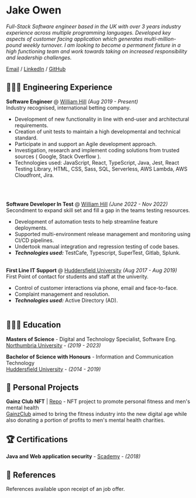 # Jake Owen

_Full-Stack Software engineer based in the UK with over 3 years industry experience across multiple programming languages. Developed key aspects of customer facing application which generates multi-million-pound weekly turnover. I am looking to become a permanent fixture in a high functioning team and work towards taking on increased responsibility and leadership challenges._ <br>

[Email](mailto:jlowen1994@hotmail.co.uk) / [LinkedIn](https://www.linkedin.com/in/jake-owen/) / [GitHub](https://github.com/connectwd/)

## 👩🏼‍💻 Engineering Experience

**Software Engineer** @ [William Hill](https://williamhill.com/) _(Aug 2019 - Present)_ <br>
Industry recognised, international betting company.
  -	Development of new functionality in line with end-user and architectural requirements.
  -	Creation of unit tests to maintain a high developmental and technical standard.
  -	Participate in and support an Agile development approach.
  -	Investigation, research and implement coding solutions from trusted sources ( Google, Stack Overflow ).
  -	Technologies used: JavaScript, React, TypeScript, Java, Jest, React Testing Library, HTML, CSS, Sass, SQL, Serverless, AWS Lambda, AWS Cloudfront, Jira.

<br><br>

**Software Developer In Test** @ [William Hill](https://williamhill.com/) _(June 2022 - Nov 2022)_ <br>
Secondment to expand skill set and fill a gap in the teams testing resources.
  - Development of automation tests to help streamline feature deployments.
  - Supported multi-environment release management and monitoring using CI/CD pipelines.
  - Undertook manual integration and regression testing of code bases.
  - **_Technologies used:_** TestCafe, Typescript, SuperTest, Gitlab, Splunk.
<br><br>

**First Line IT Support** @ [Huddersfield University](http://hud.ac.uk/) _(Aug 2017 - Aug 2019)_ <br>
First Point of contact for students and staff at the univerity.
  - Control of customer interactions via phone, email and face-to-face.
  - Complaint management and resolution.
  - **_Technologies used:_** Active Directory (AD).
<br><br>

## 👩🏼‍🎓 Education

**Masters of Science** - Digital and Technology Specialist, Software Eng. <br>
[Northumbria University](https://www.northumbria.ac.uk/) - _(2019 - 2023)_

**Bachelor of Science with Honours** - Information and Communication Technology <br>
[Huddersfield University](https://www.hud.ac.uk/) - _(2014 - 2019)_

## 📌 Personal Projects

**Gainz Club NFT** | [Repo](https://github.com/connectwd/GainzClub.github.io) - NFT project to promote personal fitness and men's mental health <br>
[GainzClub](https://gainzclub.xyz/) aimed to bring the fitness industry into the new digital age while also donating a portion of profits to men's mental health charities.

## 🏆 Certifications

**Java and Web application security** - [Scademy](https://cert.scademy.com/certificate/onaVsBZmyqlQuKLmGgGI) - _(2018)_ <br>

## 📝 References

References available upon receipt of an job offer.

